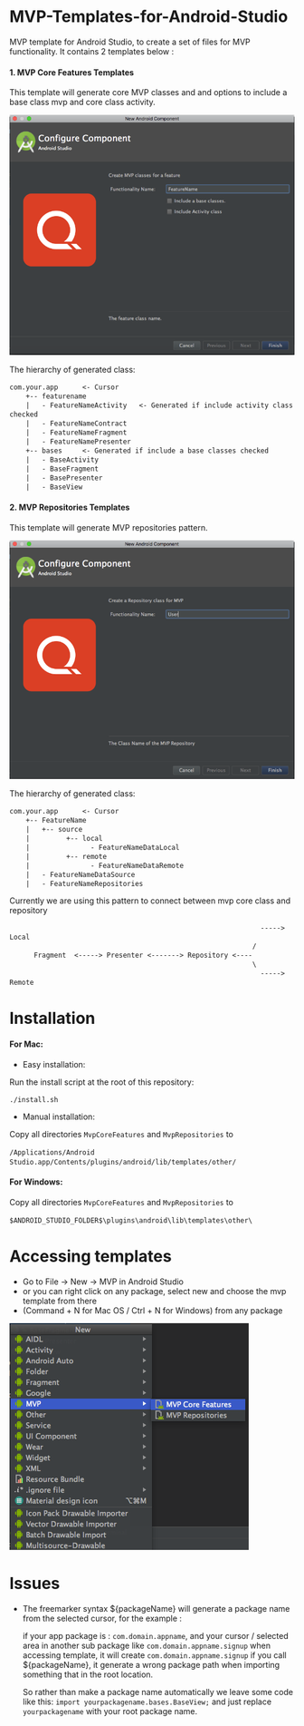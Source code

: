 # MVP-Templates-for-Android-Studio
MVP template for Android Studio, to create a set of files for MVP functionality.
It contains 2 templates below :


#### 1. MVP Core Features Templates
This template will generate core MVP classes and and options to include a base class mvp and core class activity.

![MVP Core Features UI](screenshots/mvp-core-features.png "MVP Core Features UI")

The hierarchy of generated class:
```
com.your.app      <- Cursor
    +-- featurename
    |   - FeatureNameActivity   <- Generated if include activity class checked
    |   - FeatureNameContract
    |   - FeatureNameFragment
    |   - FeatureNamePresenter
    +-- bases     <- Generated if include a base classes checked
    |   - BaseActivity    
    |   - BaseFragment   
    |   - BasePresenter     
    |   - BaseView    
```


#### 2. MVP Repositories Templates
This template will generate MVP repositories pattern.

![MVP Repositories UI](screenshots/mvp-repositories.png "MVP Repositories UI")

The hierarchy of generated class:
```
com.your.app      <- Cursor
    +-- FeatureName
    |   +-- source
    |         +-- local
    |               - FeatureNameDataLocal
    |         +-- remote
    |               - FeatureNameDataRemote
    |   - FeatureNameDataSource
    |   - FeatureNameRepositories
```

Currently we are using this pattern to connect between mvp core class and repository
``` 
                                                              -----> Local
                                                            /
      Fragment  <-----> Presenter <-------> Repository <----
                                                            \
                                                              -----> Remote
```


# Installation
#### For Mac:

- Easy installation:

Run the install script at the root of this repository:

```
./install.sh
```

- Manual installation:

Copy all directories `MvpCoreFeatures` and `MvpRepositories` to

`/Applications/Android Studio.app/Contents/plugins/android/lib/templates/other/`

#### For Windows:

Copy all directories `MvpCoreFeatures` and `MvpRepositories` to 

`$ANDROID_STUDIO_FOLDER$\plugins\android\lib\templates\other\`


# Accessing templates

- Go to File -> New -> MVP in Android Studio
- or you can right click on any package, select new and choose the mvp template from there
- (Command + N for Mac OS / Ctrl + N for Windows) from any package

![Accessing templates](screenshots/accessing-templates.png "Accessing templates")


# Issues
- The freemarker syntax ${packageName} will generate a package name from the selected cursor, 
for the example :

  if your app package is : ```com.domain.appname```, and your cursor / selected area in another sub package like          ```com.domain.appname.signup``` when accessing template, it will create ```com.domain.appname.signup``` if you call ${packageName}, it generate a wrong package path when importing something that in the root location. 
  
  So rather than make a package name automatically we leave some code like this: ```import yourpackagename.bases.BaseView;``` and just replace ```yourpackagename``` with your root package name.
